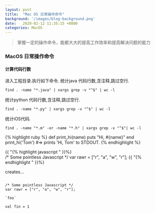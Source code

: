 ```yaml
---
layout: post
title:  "Mac OS 日常操作命令"
background: '/images/blog-background.png'
date:   2020-02-12 11:35:15 +0800
categories: MacOS
---
```


> 掌握一定的操作命令，能都大大的提高工作效率和提高解决问题的能力

### MacOS 日常操作命令

#### 计算代码行数


进入工程目录.执行如下命令.
统计java 代码行数,含注释,跳过空行.
```shell
find . -name "*.java" | xargs grep -v "^$" | wc -l
```

统计python 代码行数,含注释,跳过空行.
```shell
find . -name "*.py" | xargs grep -v "^$" | wc -l
```


统计iOS代码.
```shell
find . -name "*.m" -or -name "*.h" | xargs grep -v "^$"| wc -l
```


{% highlight ruby %}
def print_hi(name)
  puts "Hi, #{name}"
end
print_hi('Tom')
#=> prints 'Hi, Tom' to STDOUT.
{% endhighlight %}


{{ "{% highlight javascript " }}%}  
/* Some pointless Javascript */
var rawr = ["r", "a", "w", "r"];
{{ "{% endhighlight " }}%}  

creates...

<code>
/* Some pointless Javascript */
var rawr = ["r", "a", "w", "r"];
</code>

`` `foo` ``

```
val fin = 1
```